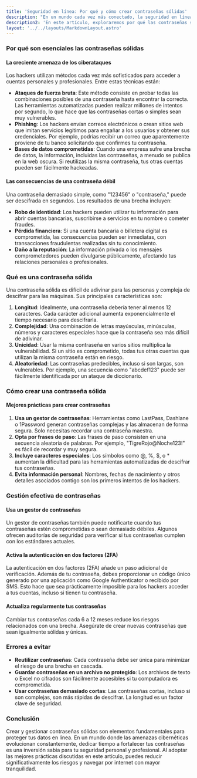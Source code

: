 ```yaml
---
title: 'Seguridad en línea: Por qué y cómo crear contraseñas sólidas'
description: "En un mundo cada vez más conectado, la seguridad en línea se ha convertido en una prioridad absoluta. Los ciberataques están en aumento, y las consecuencias de una brecha de seguridad pueden ser catastróficas tanto para las personas como para las empresas. Una de las piedras angulares de esta seguridad es la contraseña. Sin embargo, muchas personas continúan utilizando contraseñas débiles o reutilizadas en varias cuentas, exponiendo sus datos a riesgos significativos."
description2: 'En este artículo, exploraremos por qué las contraseñas sólidas son cruciales, cómo crearlas y cuáles son las mejores prácticas para gestionarlas de manera eficaz.'
layout: '../../layouts/MarkdownLayout.astro'
---
```


### Por qué son esenciales las contraseñas sólidas

#### La creciente amenaza de los ciberataques

Los hackers utilizan métodos cada vez más sofisticados para acceder a cuentas personales y profesionales. Entre estas técnicas están:

- **Ataques de fuerza bruta**: Este método consiste en probar todas las combinaciones posibles de una contraseña hasta encontrar la correcta. Las herramientas automatizadas pueden realizar millones de intentos por segundo, lo que hace que las contraseñas cortas o simples sean muy vulnerables.
- **Phishing**: Los hackers envían correos electrónicos o crean sitios web que imitan servicios legítimos para engañar a los usuarios y obtener sus credenciales. Por ejemplo, podrías recibir un correo que aparentemente proviene de tu banco solicitando que confirmes tu contraseña.
- **Bases de datos comprometidas**: Cuando una empresa sufre una brecha de datos, la información, incluidas las contraseñas, a menudo se publica en la web oscura. Si reutilizas la misma contraseña, tus otras cuentas pueden ser fácilmente hackeadas.

#### Las consecuencias de una contraseña débil

Una contraseña demasiado simple, como "123456" o "contraseña," puede ser descifrada en segundos. Los resultados de una brecha incluyen:

- **Robo de identidad**: Los hackers pueden utilizar tu información para abrir cuentas bancarias, suscribirse a servicios en tu nombre o cometer fraudes.
- **Pérdida financiera**: Si una cuenta bancaria o billetera digital es comprometida, las consecuencias pueden ser inmediatas, con transacciones fraudulentas realizadas sin tu conocimiento.
- **Daño a la reputación**: La información privada o los mensajes comprometedores pueden divulgarse públicamente, afectando tus relaciones personales o profesionales.

### Qué es una contraseña sólida

Una contraseña sólida es difícil de adivinar para las personas y compleja de descifrar para las máquinas. Sus principales características son:

1. **Longitud**: Idealmente, una contraseña debería tener al menos 12 caracteres. Cada carácter adicional aumenta exponencialmente el tiempo necesario para descifrarla.
2. **Complejidad**: Una combinación de letras mayúsculas, minúsculas, números y caracteres especiales hace que la contraseña sea más difícil de adivinar.
3. **Unicidad**: Usar la misma contraseña en varios sitios multiplica la vulnerabilidad. Si un sitio es comprometido, todas tus otras cuentas que utilizan la misma contraseña están en riesgo.
4. **Aleatoriedad**: Las contraseñas predecibles, incluso si son largas, son vulnerables. Por ejemplo, una secuencia como "abcdef123" puede ser fácilmente identificada por un ataque de diccionario.

### Cómo crear una contraseña sólida

#### Mejores prácticas para crear contraseñas

1. **Usa un gestor de contraseñas**: Herramientas como LastPass, Dashlane o 1Password generan contraseñas complejas y las almacenan de forma segura. Solo necesitas recordar una contraseña maestra.
2. **Opta por frases de paso**: Las frases de paso consisten en una secuencia aleatoria de palabras. Por ejemplo, "TigreRojo@Noche123!" es fácil de recordar y muy segura.
3. **Incluye caracteres especiales**: Los símbolos como @, %, $, o * aumentan la dificultad para las herramientas automatizadas de descifrar tus contraseñas.
4. **Evita información personal**: Nombres, fechas de nacimiento y otros detalles asociados contigo son los primeros intentos de los hackers.

### Gestión efectiva de contraseñas

#### Usa un gestor de contraseñas

Un gestor de contraseñas también puede notificarte cuando tus contraseñas estén comprometidas o sean demasiado débiles. Algunos ofrecen auditorías de seguridad para verificar si tus contraseñas cumplen con los estándares actuales.

#### Activa la autenticación en dos factores (2FA)

La autenticación en dos factores (2FA) añade un paso adicional de verificación. Además de tu contraseña, debes proporcionar un código único generado por una aplicación como Google Authenticator o recibido por SMS. Esto hace que sea prácticamente imposible para los hackers acceder a tus cuentas, incluso si tienen tu contraseña.

#### Actualiza regularmente tus contraseñas

Cambiar tus contraseñas cada 6 a 12 meses reduce los riesgos relacionados con una brecha. Asegúrate de crear nuevas contraseñas que sean igualmente sólidas y únicas.

### Errores a evitar

- **Reutilizar contraseñas**: Cada contraseña debe ser única para minimizar el riesgo de una brecha en cascada.
- **Guardar contraseñas en un archivo no protegido**: Los archivos de texto o Excel no cifrados son fácilmente accesibles si tu computadora es comprometida.
- **Usar contraseñas demasiado cortas**: Las contraseñas cortas, incluso si son complejas, son más rápidas de descifrar. La longitud es un factor clave de seguridad.

### Conclusión

Crear y gestionar contraseñas sólidas son elementos fundamentales para proteger tus datos en línea. En un mundo donde las amenazas cibernéticas evolucionan constantemente, dedicar tiempo a fortalecer tus contraseñas es una inversión sabia para tu seguridad personal y profesional. Al adoptar las mejores prácticas discutidas en este artículo, puedes reducir significativamente los riesgos y navegar por internet con mayor tranquilidad.
